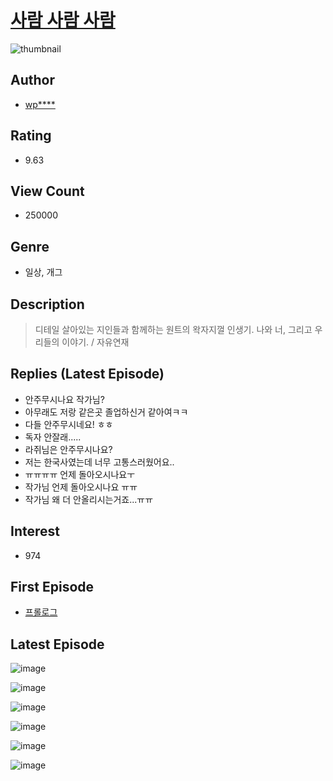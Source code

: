 # [사람 사람 사람](https://comic.naver.com/bestChallenge/list?titleId=778157)
![thumbnail](https://image-comic.pstatic.net/user_contents_data/challenge_comic/2021/08/24/339974/thumbnail_202x164c2929696_8867_40d3_8e64_31ae397249bb_00001866.JPEG)

## Author
- [wp****](https://comic.naver.com/artistTitle?id=339974)

## Rating
- 9.63

## View Count
- 250000

## Genre
- 일상, 개그

## Description
> 디테일 살아있는 지인들과 함께하는 원트의 왁자지껄 인생기. 나와 너, 그리고 우리들의 이야기. / 자유연재

## Replies (Latest Episode)
- 안주무시나요 작가님?
- 아무래도 저랑 같은곳 졸업하신거 같아여ㅋㅋ
- 다들 안주무시네요! ㅎㅎ
- 독자 안잘래.....
- 라쥐님은 안주무시나요?
- 저는 한국사였는데 너무 고통스러웠어요..
- ㅠㅠㅠㅠ 언제 돌아오시나요ㅜ
- 작가님 언제 돌아오시나요 ㅠㅠ
- 작가님 왜 더 안올리시는거죠...ㅠㅠ

## Interest
- 974

## First Episode
- [프롤로그](https://comic.naver.com/bestChallenge/detail?titleId=778157&no=1)

## Latest Episode
![image](https://image-comic.pstatic.net/user_contents_data/challenge_comic/2022/02/27/339974/upload_7149519818649514289.jpeg)

![image](https://image-comic.pstatic.net/user_contents_data/challenge_comic/2022/02/27/339974/upload_3690247132921946678.jpeg)

![image](https://image-comic.pstatic.net/user_contents_data/challenge_comic/2022/02/27/339974/upload_7305180982740725813.jpeg)

![image](https://image-comic.pstatic.net/user_contents_data/challenge_comic/2022/02/27/339974/upload_7076060158324454200.jpeg)

![image](https://image-comic.pstatic.net/user_contents_data/challenge_comic/2022/02/27/339974/upload_4062582434870683184.jpeg)

![image](https://image-comic.pstatic.net/user_contents_data/challenge_comic/2022/02/27/339974/upload_3618186223940941621.jpeg)
